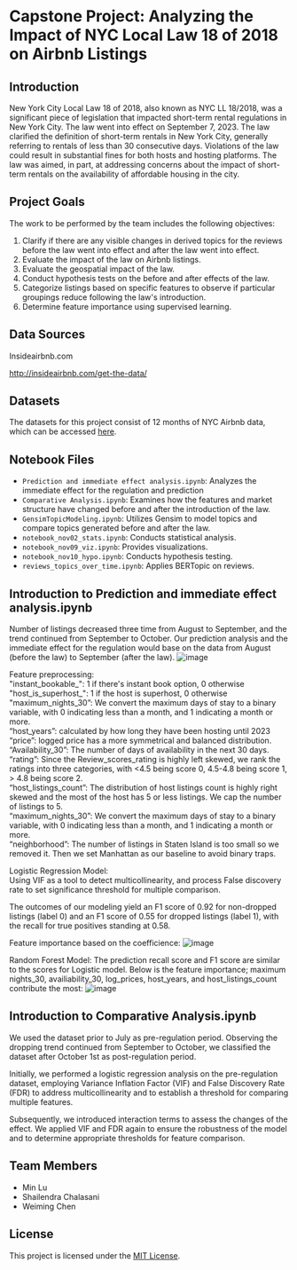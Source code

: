 # Capstone Project: Analyzing the Impact of NYC Local Law 18 of 2018 on Airbnb Listings

## Introduction

New York City Local Law 18 of 2018, also known as NYC LL 18/2018, was a significant piece of legislation that impacted short-term rental regulations in New York City. The law went into effect on September 7, 2023. The law clarified the definition of short-term rentals in New York City, generally referring to rentals of less than 30 consecutive days. Violations of the law could result in substantial fines for both hosts and hosting platforms. The law was aimed, in part, at addressing concerns about the impact of short-term rentals on the availability of affordable housing in the city.

## Project Goals

The work to be performed by the team includes the following objectives:

1. Clarify if there are any visible changes in derived topics for the reviews before the law went into effect and after the law went into effect.
2. Evaluate the impact of the law on Airbnb listings.
3. Evaluate the geospatial impact of the law.
4. Conduct hypothesis tests on the before and after effects of the law.
5. Categorize listings based on specific features to observe if particular groupings reduce following the law's introduction.
6. Determine feature importance using supervised learning.

## Data Sources

Insideairbnb.com

http://insideairbnb.com/get-the-data/

## Datasets

The datasets for this project consist of 12 months of NYC Airbnb data, which can be accessed [here](https://www.dropbox.com/scl/fi/qn2u3exg7kmtmy22ydllv/nyc-airbnb.zip?rlkey=hn9iympw56fpp7p4fcfnzvil1&dl=0).

## Notebook Files

- `Prediction and immediate effect analysis.ipynb`: Analyzes the immediate effect for the regulation and prediction
- `Comparative Analysis.ipynb`: Examines how the features and market structure have changed before and after the introduction of the law.
- `GensimTopicModeling.ipynb`: Utilizes Gensim to model topics and compare topics generated before and after the law.
- `notebook_nov02_stats.ipynb`: Conducts statistical analysis.
- `notebook_nov09_viz.ipynb`: Provides visualizations.
- `notebook_nov10_hypo.ipynb`: Conducts hypothesis testing.
- `reviews_topics_over_time.ipynb`: Applies BERTopic on reviews.

## Introduction to Prediction and immediate effect analysis.ipynb

Number of listings decreased three time from August to September, and the trend continued from September to October. Our prediction analysis and the immediate effect for the regulation would base on the data from August (before the law) to September (after the law). 
![image](https://github.com/shailendra-chalasani/capstone_project/assets/100872992/9185c64e-2683-483e-b789-7d4e3693125e)

Feature preprocessing:  
"instant_bookable_": 1 if there's instant book option, 0 otherwise  
"host_is_superhost_": 1 if the host is superhost, 0 otherwise  
"maximum_nights_30”: We convert the maximum days of stay to a binary variable, with 0 indicating less than a month, and 1 indicating a month or more.  
“host_years”: calculated by how long they have been hosting until 2023   
“price”: logged price has a more symmetrical and balanced distribution.   
“Availability_30”: The number of days of availability in the next 30 days.   
“rating”: Since the Review_scores_rating is highly left skewed, we rank the ratings into three categories, with <4.5 being score 0, 4.5-4.8 being score 1, > 4.8 being score 2.   
“host_listings_count”: The distribution of host listings count is highly right skewed and the most of the host has 5 or less listings. We cap the number of listings to 5.    
“maximum_nights_30”: We convert the maximum days of stay to a binary variable, with 0 indicating less than a month, and 1 indicating a month or more.   
“neighborhood”: The number of listings in Staten Island is too small so we removed it. Then we set Manhattan as our baseline to avoid binary traps.     

Logistic Regression Model:    
Using VIF as a tool to detect multicollinearity, and process False discovery rate to set significance threshold for multiple comparison.

The outcomes of our modeling yield an F1 score of 0.92 for non-dropped listings (label 0) and an F1 score of 0.55 for dropped listings (label 1), with the recall for true positives standing at 0.58.

Feature importance based on the coefficience:
![image](https://github.com/shailendra-chalasani/capstone_project/assets/100872992/32be3c36-f1d2-43e3-9fb0-e37ee93ba107)

Random Forest Model:
The prediction recall score and F1 score are similar to the scores for Logistic model. Below is the feature importance; maximum nights_30, availiability_30, log_prices, host_years, and host_listings_count contribute the most: 
![image](https://github.com/shailendra-chalasani/capstone_project/assets/100872992/f1f464e9-8b39-4d7a-84ff-664b7734aa06)


## Introduction to Comparative Analysis.ipynb

We used the dataset prior to July as pre-regulation period. Observing the dropping trend continued from September to October, we classified the dataset after October 1st as post-regulation period.

Initially, we performed a logistic regression analysis on the pre-regulation dataset, employing Variance Inflation Factor (VIF) and False Discovery Rate (FDR) to address multicollinearity and to establish a threshold for comparing multiple features.

Subsequently, we introduced interaction terms to assess the changes of the effect. We applied VIF and FDR again to ensure the robustness of the model and to determine appropriate thresholds for feature comparison.







## Team Members

- Min Lu
- Shailendra Chalasani
- Weiming Chen

## License

This project is licensed under the [MIT License](LICENSE).
